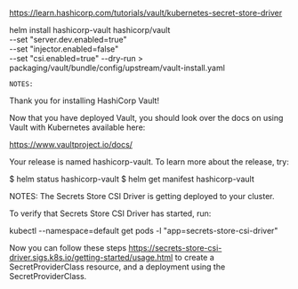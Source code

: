 https://learn.hashicorp.com/tutorials/vault/kubernetes-secret-store-driver


helm install hashicorp-vault hashicorp/vault \
    --set "server.dev.enabled=true" \
    --set "injector.enabled=false" \
    --set "csi.enabled=true" --dry-run > packaging/vault/bundle/config/upstream/vault-install.yaml


    NOTES:
Thank you for installing HashiCorp Vault!

Now that you have deployed Vault, you should look over the docs on using
Vault with Kubernetes available here:

https://www.vaultproject.io/docs/


Your release is named hashicorp-vault. To learn more about the release, try:

  $ helm status hashicorp-vault
  $ helm get manifest hashicorp-vault



NOTES:
The Secrets Store CSI Driver is getting deployed to your cluster.

To verify that Secrets Store CSI Driver has started, run:

  kubectl --namespace=default get pods -l "app=secrets-store-csi-driver"

Now you can follow these steps https://secrets-store-csi-driver.sigs.k8s.io/getting-started/usage.html
to create a SecretProviderClass resource, and a deployment using the SecretProviderClass.
